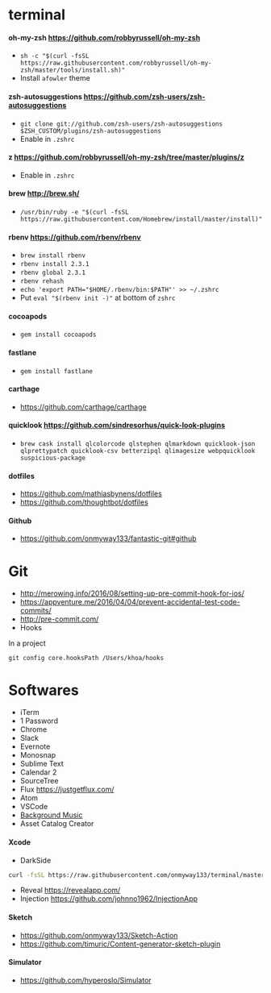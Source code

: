 # terminal

#### oh-my-zsh https://github.com/robbyrussell/oh-my-zsh

- `sh -c "$(curl -fsSL https://raw.githubusercontent.com/robbyrussell/oh-my-zsh/master/tools/install.sh)"`
- Install `afowler` theme

#### zsh-autosuggestions https://github.com/zsh-users/zsh-autosuggestions

- `git clone git://github.com/zsh-users/zsh-autosuggestions $ZSH_CUSTOM/plugins/zsh-autosuggestions`
- Enable in `.zshrc`

#### z https://github.com/robbyrussell/oh-my-zsh/tree/master/plugins/z

- Enable in `.zshrc`

#### brew http://brew.sh/

- `/usr/bin/ruby -e "$(curl -fsSL https://raw.githubusercontent.com/Homebrew/install/master/install)"`

#### rbenv https://github.com/rbenv/rbenv

- `brew install rbenv`
- `rbenv install 2.3.1`
- `rbenv global 2.3.1`
- `rbenv rehash`
- `echo 'export PATH="$HOME/.rbenv/bin:$PATH"' >> ~/.zshrc`
- Put `eval "$(rbenv init -)"` at bottom of `zshrc`

#### cocoapods

- `gem install cocoapods`

#### fastlane

- `gem install fastlane`

#### carthage

- https://github.com/carthage/carthage

#### quicklook https://github.com/sindresorhus/quick-look-plugins

- `brew cask install qlcolorcode qlstephen qlmarkdown quicklook-json qlprettypatch quicklook-csv betterzipql qlimagesize webpquicklook suspicious-package`

#### dotfiles

- https://github.com/mathiasbynens/dotfiles
- https://github.com/thoughtbot/dotfiles

#### Github

- https://github.com/onmyway133/fantastic-git#github

# Git

- http://merowing.info/2016/08/setting-up-pre-commit-hook-for-ios/
- https://appventure.me/2016/04/04/prevent-accidental-test-code-commits/
- http://pre-commit.com/
- Hooks

In a project

```
git config core.hooksPath /Users/khoa/hooks
```

# Softwares

- iTerm
- 1 Password
- Chrome
- Slack
- Evernote
- Monosnap
- Sublime Text
- Calendar 2
- SourceTree
- Flux https://justgetflux.com/
- Atom
- VSCode
- [Background Music](https://github.com/kyleneideck/BackgroundMusic)
- Asset Catalog Creator

#### Xcode

- DarkSide

```sh
curl -fsSL https://raw.githubusercontent.com/onmyway133/terminal/master/themes/Xcode/install.sh | sh
```

- Reveal https://revealapp.com/
- Injection https://github.com/johnno1962/InjectionApp

#### Sketch

- https://github.com/onmyway133/Sketch-Action
- https://github.com/timuric/Content-generator-sketch-plugin

#### Simulator

- https://github.com/hyperoslo/Simulator
